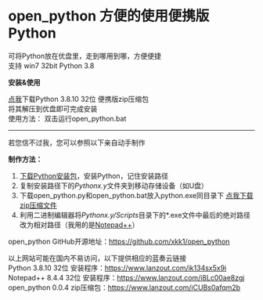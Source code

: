 # open_python 方便的使用便携版Python 

可将Python放在优盘里，走到哪用到哪，方便便捷  
支持 win7 32bit Python 3.8

**安装&使用**

[点我](https://www.lanzout.com/iXF5u0afpqre)下载Python 3.8.10 32位 便携版zip压缩包  
将其解压到优盘即可完成安装  
使用方法： 双击运行open_python.bat 

---

若您信不过我，您可以参照以下亲自动手制作  

**制作方法：**  

1. [下载Python安装包](https://www.python.org/downloads/windows/)，安装Python，记住安装路径  
2. 复制安装路径下的*Pythonx.y*文件夹到移动存储设备（如U盘）  
3. 下载open_python.py和open_python.bat放入python.exe同目录下 [点我下载zip压缩文件](https://github.com/xkk1/open_python/archive/refs/heads/main.zip)  
4. 利用二进制编辑器将*Pythonx.y/Scripts*目录下的\*.exe文件中最后的绝对路径改为相对路径（我用的是[Notepad++](https://notepad-plus-plus.org/)）
  
open_python GitHub开源地址：<https://github.com/xkk1/open_python>  

以上网站可能在国内不易访问，以下提供相应的蓝奏云链接  
Python 3.8.10 32位 安装程序：<https://www.lanzout.com/ik134sx5x9i>  
Notepad++ 8.4.4 32位 安装程序：<https://www.lanzout.com/i8Lc00ae8zgj>  
open_python 0.0.4 zip压缩包：<https://www.lanzout.com/iCUBs0afqm2b>  

